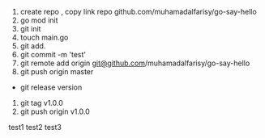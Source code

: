 1. create repo , copy link repo github.com/muhamadalfarisy/go-say-hello
2. go mod init <paste>
3. git init
4. touch main.go
5. git add. 
6. git commit -m 'test'
7. git remote add origin git@github.com/muhamadalfarisy/go-say-hello
8. git push origin master

- git release version
1. git tag v1.0.0
2. git push origin v1.0.0

test1
test2
test3